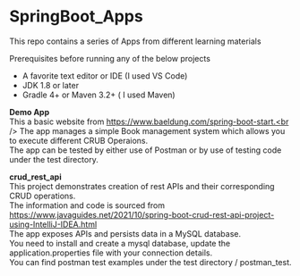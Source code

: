 # SpringBoot_Apps

This repo contains a series of Apps from different learning materials

Prerequisites before running any of the below projects
* A favorite text editor or IDE (I used VS Code)
* JDK 1.8 or later
* Gradle 4+ or Maven 3.2+ ( I used Maven)

**Demo App**<br />
This a basic website from https://www.baeldung.com/spring-boot-start.<br />
The app manages a simple Book management system which allows you to execute different CRUB Operaions.<br />
The app can be tested by either use of Postman or by use of testing code under the test directory.<br />

**crud_rest_api**<br />
This project demonstrates creation of rest APIs and their corresponding CRUD operations.<br />
The information and code is sourced from  https://www.javaguides.net/2021/10/spring-boot-crud-rest-api-project-using-IntelliJ-IDEA.html<br />
The app exposes APIs and persists data in a MySQL database.<br />
You need to install and create a mysql database, update the application.properties file with your connection details.<br />
You can find postman test examples under the test directory / postman_test.<br />

